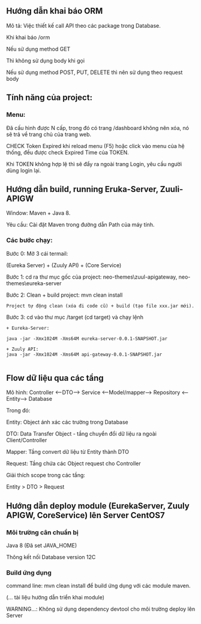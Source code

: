 ## Hướng dẫn khai báo ORM

Mô tả: Việc thiết kế call API theo các package trong Database.

Khi khai báo /orm

Nếu sử dụng method GET

Thì không sử dụng body khi gọi

Nếu sử dụng method POST, PUT, DELETE thì nên sử dụng theo request body

## Tính năng của project:

### Menu:

Đã cấu hình được N cấp, trong đó có trang /dashboard không nên xóa, nó sẽ trả về trang chủ của trang web.

CHECK Token Expired khi reload menu (F5) hoặc click vào menu của hệ thống, đều được check Expired Time của TOKEN.

Khi TOKEN không hợp lệ thì sẽ đẩy ra ngoài trang Login, yêu cầu người dùng login lại.

## Hướng dẫn build, running Eruka-Server, Zuuli-APIGW

Window: Maven + Java 8.

Yêu cầu: Cài đặt Maven trong đường dẫn Path của máy tính.

### Các bước chạy:

Bước 0: Mở 3 cái termail: 

(Eureka Server) + (Zuuly API) + (Core Service)

Bước 1: cd ra thư mục gốc của project: neo-themes\zuul-apigateway, neo-themes\eureka-server

Bước 2: Clean + build project: mvn clean install

```
Project tự động clean (xóa đi code cũ) + build (tạo file xxx.jar mới).
```

Bước 3: cd vào thư mục /target (cd target) và chạy lệnh

```
+ Eureka-Server:

java -jar -Xmx1024M -Xms64M eureka-server-0.0.1-SNAPSHOT.jar

+ Zuuly API:
java -jar -Xmx1024M -Xms64M api-gateway-0.0.1-SNAPSHOT.jar


```

## Flow dữ liệu qua các tầng

Mô hình: Controller <--DTO--> Service <--Model/mapper--> Repository <--Entity--> Database

Trong đó:

Entity: Object ánh xác các trường trong Database

DTO: Data Transfer Object - tầng chuyển đổi dữ liệu ra ngoài Client/Controller

Mapper: Tầng convert dữ liệu từ Entity thành DTO

Request: Tầng chứa các Object request cho Controller

Giải thích scope trong các tầng:

Entity > DTO > Request

## Hướng dẫn deploy module (EurekaServer, Zuuly APIGW, CoreService) lên Server CentOS7

### Môi trường cân chuẩn bị

Java 8 (Đã set JAVA_HOME)

Thông kết nối Database version 12C

### Build ứng dụng

command line: mvn clean install để build ứng dụng với các module maven.

(... tài liệu hướng dẫn triển khai module)

WARNING...: Không sử dụng dependency devtool cho môi trường deploy lên Server

